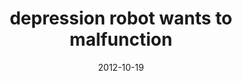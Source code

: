 ---
layout: base.njk
title : 'depression robot wants to malfunction' 
view_title : 'depression robot wants to malfunction' 
year : '2012' 
date : '2012-10-19' 
img_file : '/drawing/depressionrobotwantstomalfunction.png' 
html_file : 'depressionrobotwantstomalfunction' 
next_html : 'thesunismakingmetired.html' 
year_order : '41' 
permalink : "title/{{html_file}}.html"
---